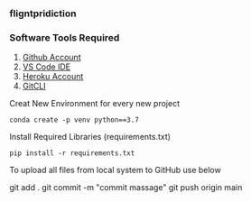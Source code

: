 ### fligntpridiction

### Software Tools Required

 1. [Github Account](https://github.com/)    
 2. [VS Code IDE](https://code.visualstudio.com/)
 3. [Heroku Account](https://www.heroku.com/)
 4. [GitCLI](https://git-scm.com/download/win)
 
Creat New Environment for every new project

```
conda create -p venv python==3.7 
```

Install Required Libraries (requirements.txt)

```
pip install -r requirements.txt
```

To upload all files from local system to GitHub use below 

git add .
git commit -m "commit massage"
git push origin main